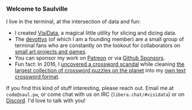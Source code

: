 ### Welcome to Saulville

I live in the terminal, at the intersection of data and fun:

- I created [VisiData](https://visidata.org), a magical little utility for slicing and dicing data.
- The [devottys](https://github.com/devottys/) (of which I am a founding member) are a small group of terminal fans who are constantly on the lookout for collaborators on [small art projects and games](https://bluebird.sh).
- You can sponsor my work on [Patreon](https://patreon.com/saulpw) or via [Github Sponsors](https://github.com/sponsors/saulpw).
- Fun fact: In 2016, I [uncovered a crossword scandal](https://www.youtube.com/watch?v=9aHfK8EUIzg) while cleaning [the largest collection of crossword puzzles on the planet](https://xd.saul.pw) into my [own text crossword format](https://github.com/century-arcade/xd).

If you find this kind of stuff interesting, please reach out.  Email me at `code@saul.pw`, or come chat with us on IRC (`libera.chat/#visidata`) or on [Discord](https://saul.pw/chat).  I'd love to talk with you!
